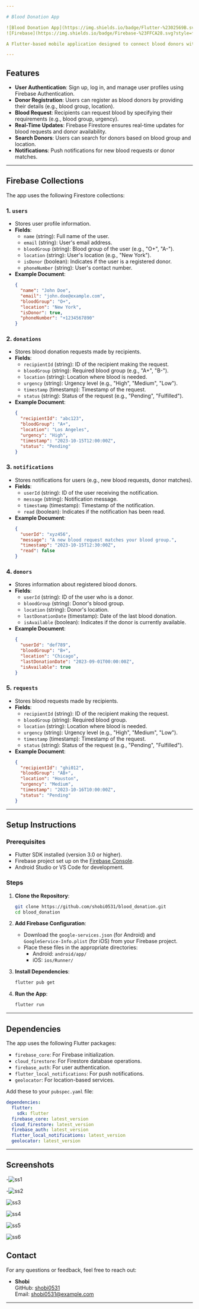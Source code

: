 ```yaml
---

# Blood Donation App

![Blood Donation App](https://img.shields.io/badge/Flutter-%2302569B.svg?style=for-the-badge&logo=Flutter&logoColor=white)
![Firebase](https://img.shields.io/badge/Firebase-%23FFCA28.svg?style=for-the-badge&logo=Firebase&logoColor=black)

A Flutter-based mobile application designed to connect blood donors with recipients. The app uses **Firebase Firestore** for real-time data storage and retrieval, and **Firebase Authentication** for user management.

---
```


## Features

- **User Authentication**: Sign up, log in, and manage user profiles using Firebase Authentication.
- **Donor Registration**: Users can register as blood donors by providing their details (e.g., blood group, location).
- **Blood Request**: Recipients can request blood by specifying their requirements (e.g., blood group, urgency).
- **Real-Time Updates**: Firebase Firestore ensures real-time updates for blood requests and donor availability.
- **Search Donors**: Users can search for donors based on blood group and location.
- **Notifications**: Push notifications for new blood requests or donor matches.

---

## Firebase Collections

The app uses the following Firestore collections:

### 1. **`users`**
   - Stores user profile information.
   - **Fields**:
     - `name` (string): Full name of the user.
     - `email` (string): User's email address.
     - `bloodGroup` (string): Blood group of the user (e.g., "O+", "A-").
     - `location` (string): User's location (e.g., "New York").
     - `isDonor` (boolean): Indicates if the user is a registered donor.
     - `phoneNumber` (string): User's contact number.
   - **Example Document**:
     ```json
     {
       "name": "John Doe",
       "email": "john.doe@example.com",
       "bloodGroup": "O+",
       "location": "New York",
       "isDonor": true,
       "phoneNumber": "+1234567890"
     }
     ```

### 2. **`donations`**
   - Stores blood donation requests made by recipients.
   - **Fields**:
     - `recipientId` (string): ID of the recipient making the request.
     - `bloodGroup` (string): Required blood group (e.g., "A+", "B-").
     - `location` (string): Location where blood is needed.
     - `urgency` (string): Urgency level (e.g., "High", "Medium", "Low").
     - `timestamp` (timestamp): Timestamp of the request.
     - `status` (string): Status of the request (e.g., "Pending", "Fulfilled").
   - **Example Document**:
     ```json
     {
       "recipientId": "abc123",
       "bloodGroup": "A+",
       "location": "Los Angeles",
       "urgency": "High",
       "timestamp": "2023-10-15T12:00:00Z",
       "status": "Pending"
     }
     ```

### 3. **`notifications`**
   - Stores notifications for users (e.g., new blood requests, donor matches).
   - **Fields**:
     - `userId` (string): ID of the user receiving the notification.
     - `message` (string): Notification message.
     - `timestamp` (timestamp): Timestamp of the notification.
     - `read` (boolean): Indicates if the notification has been read.
   - **Example Document**:
     ```json
     {
       "userId": "xyz456",
       "message": "A new blood request matches your blood group.",
       "timestamp": "2023-10-15T12:30:00Z",
       "read": false
     }
     ```

### 4. **`donors`**
   - Stores information about registered blood donors.
   - **Fields**:
     - `userId` (string): ID of the user who is a donor.
     - `bloodGroup` (string): Donor's blood group.
     - `location` (string): Donor's location.
     - `lastDonationDate` (timestamp): Date of the last blood donation.
     - `isAvailable` (boolean): Indicates if the donor is currently available.
   - **Example Document**:
     ```json
     {
       "userId": "def789",
       "bloodGroup": "B+",
       "location": "Chicago",
       "lastDonationDate": "2023-09-01T00:00:00Z",
       "isAvailable": true
     }
     ```

### 5. **`requests`**
   - Stores blood requests made by recipients.
   - **Fields**:
     - `recipientId` (string): ID of the recipient making the request.
     - `bloodGroup` (string): Required blood group.
     - `location` (string): Location where blood is needed.
     - `urgency` (string): Urgency level (e.g., "High", "Medium", "Low").
     - `timestamp` (timestamp): Timestamp of the request.
     - `status` (string): Status of the request (e.g., "Pending", "Fulfilled").
   - **Example Document**:
     ```json
     {
       "recipientId": "ghi012",
       "bloodGroup": "AB+",
       "location": "Houston",
       "urgency": "Medium",
       "timestamp": "2023-10-16T10:00:00Z",
       "status": "Pending"
     }
     ```

---

## Setup Instructions

### Prerequisites

- Flutter SDK installed (version 3.0 or higher).
- Firebase project set up on the [Firebase Console](https://console.firebase.google.com/).
- Android Studio or VS Code for development.

### Steps

1. **Clone the Repository**:
   ```bash
   git clone https://github.com/shobi0531/blood_donation.git
   cd blood_donation
   ```

2. **Add Firebase Configuration**:
   - Download the `google-services.json` (for Android) and `GoogleService-Info.plist` (for iOS) from your Firebase project.
   - Place these files in the appropriate directories:
     - Android: `android/app/`
     - iOS: `ios/Runner/`

3. **Install Dependencies**:
   ```bash
   flutter pub get
   ```

4. **Run the App**:
   ```bash
   flutter run
   ```

---

## Dependencies

The app uses the following Flutter packages:

- `firebase_core`: For Firebase initialization.
- `cloud_firestore`: For Firestore database operations.
- `firebase_auth`: For user authentication.
- `flutter_local_notifications`: For push notifications.
- `geolocator`: For location-based services.

Add these to your `pubspec.yaml` file:

```yaml
dependencies:
  flutter:
    sdk: flutter
  firebase_core: latest_version
  cloud_firestore: latest_version
  firebase_auth: latest_version
  flutter_local_notifications: latest_version
  geolocator: latest_version
```

---

## Screenshots
-![ss1](https://github.com/user-attachments/assets/6d3d9aa8-85d3-4742-805d-2b72cba82634)

-![ss2](https://github.com/user-attachments/assets/8b22fd5c-6e09-416f-a4ac-a8dd184ebce1)

![ss3](https://github.com/user-attachments/assets/609b3ac5-0e08-4920-beed-46ed9c270e35)

![ss4](https://github.com/user-attachments/assets/2b9b9f4b-5c64-4de8-89aa-2a82b172660e)

![ss5](https://github.com/user-attachments/assets/f17e76ac-288e-464b-ab83-f5282574c5cb)

![ss6](https://github.com/user-attachments/assets/4a093042-0764-4130-bf14-33f9aa600de2)


## Contact

For any questions or feedback, feel free to reach out:

- **Shobi**  
  GitHub: [shobi0531](https://github.com/shobi0531)  
  Email: shobi0531@example.com

---
